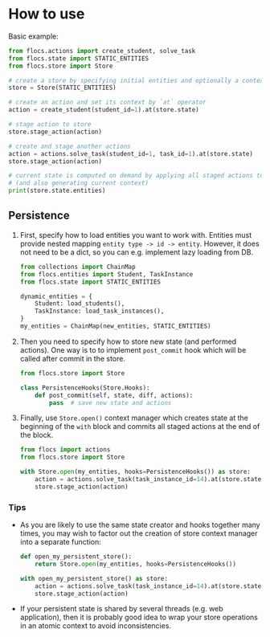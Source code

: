 # How to use

Basic example:

```python
from flocs.actions import create_student, solve_task
from flocs.state import STATIC_ENTITIES
from flocs.store import Store

# create a store by specifying initial entities and optionally a context generator
store = Store(STATIC_ENTITIES)

# create an action and set its context by `at` operator
action = create_student(student_id=1).at(store.state)

# stage action to store
store.stage_action(action)

# create and stage another actions
action = actions.solve_task(student_id=1, task_id=1).at(store.state)
store.stage_action(action)

# current state is computed on demand by applying all staged actions to initial state
# (and also generating current context)
print(store.state.entities)
```

## Persistence

1. First, specify how to load entities you want to work with.
   Entities must provide nested mapping `entity type -> id -> entity`.
   However, it does not need to be a dict, so you can e.g. implement lazy loading from DB.

    ```python
    from collections import ChainMap
    from flocs.entities import Student, TaskInstance
    from flocs.state import STATIC_ENTITIES

    dynamic_entities = {
        Student: load_students(),
        TaskInstance: load_task_instances(),
    }
    my_entities = ChainMap(new_entities, STATIC_ENTITIES)
    ```

2. Then you need to specify how to store new state (and performed actions).
   One way is to to implement `post_commit` hook which will be called after commit in the store.

    ```python
    from flocs.store import Store

    class PersistenceHooks(Store.Hooks):
        def post_commit(self, state, diff, actions):
            pass  # save new state and actions
    ```

3. Finally, use `Store.open()` context manager which creates state at the beginning of the `with` block
   and commits all staged actions at the end of the block.

    ```python
    from flocs import actions
    from flocs.store import Store

    with Store.open(my_entities, hooks=PersistenceHooks()) as store:
        action = actions.solve_task(task_instance_id=14).at(store.state)
        store.stage_action(action)
    ```

### Tips

* As you are likely to use the same state creator and hooks together many times, you may wish to factor out the creation of store context manager into a separate function:

    ```python
    def open_my_persistent_store():
        return Store.open(my_entities, hooks=PersistenceHooks())

    with open_my_persistent_store() as store:
        action = actions.solve_task(task_instance_id=14).at(store.state)
        store.stage_action(action)
    ```

* If your persistent state is shared by several threads (e.g. web application), then it is probably good idea to wrap your store operations in an atomic context to avoid inconsistencies.
